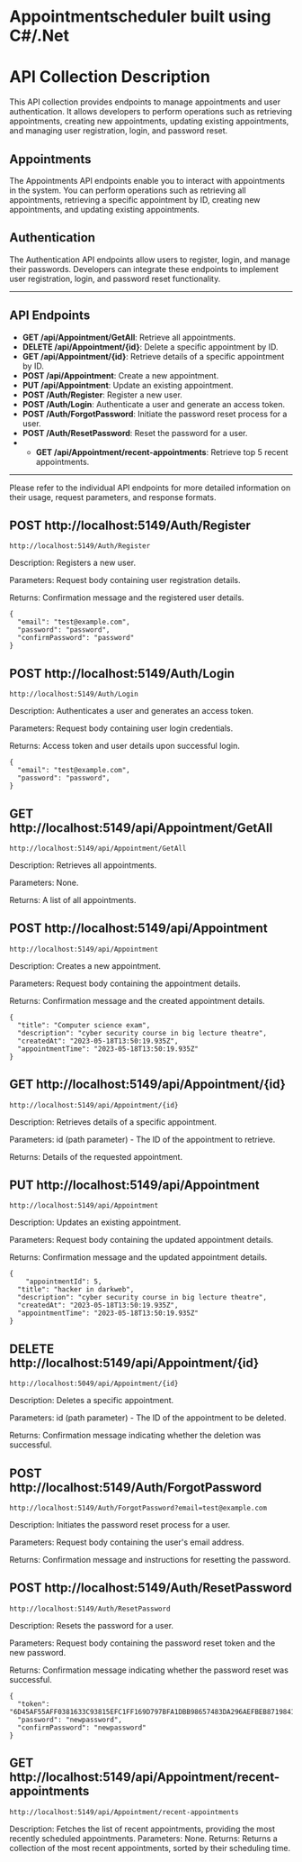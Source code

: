 # Appointmentscheduler built using C#/.Net

# API Collection Description

This API collection provides endpoints to manage appointments and user authentication. It allows developers to perform operations such as retrieving appointments, creating new appointments, updating existing appointments, and managing user registration, login, and password reset.

## Appointments

The Appointments API endpoints enable you to interact with appointments in the system. You can perform operations such as retrieving all appointments, retrieving a specific appointment by ID, creating new appointments, and updating existing appointments.

## Authentication

The Authentication API endpoints allow users to register, login, and manage their passwords. Developers can integrate these endpoints to implement user registration, login, and password reset functionality.

---

## API Endpoints

- **GET /api/Appointment/GetAll**: Retrieve all appointments.
- **DELETE /api/Appointment/{id}**: Delete a specific appointment by ID.
- **GET /api/Appointment/{id}**: Retrieve details of a specific appointment by ID.
- **POST /api/Appointment**: Create a new appointment.
- **PUT /api/Appointment**: Update an existing appointment.
- **POST /Auth/Register**: Register a new user.
- **POST /Auth/Login**: Authenticate a user and generate an access token.
- **POST /Auth/ForgotPassword**: Initiate the password reset process for a user.
- **POST /Auth/ResetPassword**: Reset the password for a user.
- - **GET /api/Appointment/recent-appointments**: Retrieve top 5 recent appointments.
    

---

Please refer to the individual API endpoints for more detailed information on their usage, request parameters, and response formats.

## POST http://localhost:5149/Auth/Register
```
http://localhost:5149/Auth/Register
```

Description: Registers a new user.

Parameters: Request body containing user registration details.

Returns: Confirmation message and the registered user details.

``` 
{
  "email": "test@example.com",
  "password": "password",
  "confirmPassword": "password"
}
```

## POST http://localhost:5149/Auth/Login
``` 
http://localhost:5149/Auth/Login
```

Description: Authenticates a user and generates an access token.

Parameters: Request body containing user login credentials.

Returns: Access token and user details upon successful login.
```
{
  "email": "test@example.com",
  "password": "password",
}
```

## GET http://localhost:5149/api/Appointment/GetAll
```
http://localhost:5149/api/Appointment/GetAll
```

Description: Retrieves all appointments.

Parameters: None.

Returns: A list of all appointments.

## POST http://localhost:5149/api/Appointment
```
http://localhost:5149/api/Appointment
```

Description: Creates a new appointment.

Parameters: Request body containing the appointment details.

Returns: Confirmation message and the created appointment details.
```
{
  "title": "Computer science exam",
  "description": "cyber security course in big lecture theatre",
  "createdAt": "2023-05-18T13:50:19.935Z",
  "appointmentTime": "2023-05-18T13:50:19.935Z"
}
```

## GET http://localhost:5149/api/Appointment/{id}
```
http://localhost:5149/api/Appointment/{id}
```

Description: Retrieves details of a specific appointment.

Parameters:
id (path parameter) - The ID of the appointment to retrieve.

Returns: Details of the requested appointment.

## PUT http://localhost:5149/api/Appointment
```
http://localhost:5149/api/Appointment
```

Description: Updates an existing appointment.

Parameters: Request body containing the updated appointment details.

Returns: Confirmation message and the updated appointment details.
```
{
    "appointmentId": 5,
  "title": "hacker in darkweb",
  "description": "cyber security course in big lecture theatre",
  "createdAt": "2023-05-18T13:50:19.935Z",
  "appointmentTime": "2023-05-18T13:50:19.935Z"
}
```

## DELETE http://localhost:5149/api/Appointment/{id}
```
http://localhost:5049/api/Appointment/{id}
```

Description: Deletes a specific appointment.

Parameters:
id (path parameter) - The ID of the appointment to be deleted.

Returns: Confirmation message indicating whether the deletion was successful.

## POST http://localhost:5149/Auth/ForgotPassword
```
http://localhost:5149/Auth/ForgotPassword?email=test@example.com
```

Description: Initiates the password reset process for a user.

Parameters: Request body containing the user's email address.

Returns: Confirmation message and instructions for resetting the password.

## POST http://localhost:5149/Auth/ResetPassword
```
http://localhost:5149/Auth/ResetPassword
```

Description: Resets the password for a user.

Parameters: Request body containing the password reset token and the new password.

Returns: Confirmation message indicating whether the password reset was successful.
```
{
  "token": "6D45AF55AFF0381633C93815EFC1FF169D797BFA1DBB98657483DA296AEFBEB8719841585B4971EA9B5ADAC61524FB70982A166674C2FC6DA61B5DEAE57C12DA",
  "password": "newpassword",
  "confirmPassword": "newpassword"
}
```

## GET http://localhost:5149/api/Appointment/recent-appointments
```
http://localhost:5149/api/Appointment/recent-appointments
```
Description: Fetches the list of recent appointments, providing the most recently scheduled appointments.
Parameters: None.
Returns: Returns a collection of the most recent appointments, sorted by their scheduling time.
    
